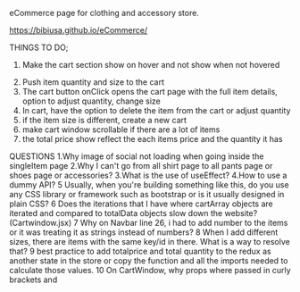eCommerce page for clothing and accessory store.

https://bibiusa.github.io/eCommerce/

THINGS TO DO;

1. Make the cart section show on hover and not show when not hovered
<!-- 2) When item is deleted from the cart, remove the item from the cart immediately  -->
2. Push item quantity and size to the cart
3. The cart button onClick opens the cart page with the full item details, option to adjust quantity, change size
4. In cart, have the option to delete the item from the cart or adjust quantity
5. if the item size is different, create a new cart
6. make cart window scrollable if there are a lot of items
7. the total price show reflect the each items price and the quantity it has

QUESTIONS
1.Why image of social not loading when going inside the singleItem page
2.Why I can't go from all shirt page to all pants page or shoes page or accessories?
3.What is the use of useEffect?
4.How to use a dummy API?
5 Usually, when you're building something like this, do you use any CSS library or framework such as bootstrap or is it usually designed in plain CSS?
6 Does the iterations that I have where cartArray objects are iterated and compared to totalData objects slow down the website? (Cartwindow.jsx)
7 Why on Navbar line 26, i had to add number to the items or it was treating it as strings instead of numbers?
8 When I add different sizes, there are items with the same key/id in there. What is a way to resolve that?
9 best practice to add totalprice and total quantity to the redux as another state in the store or copy the function and all the imports needed to calculate those values.
10 On CartWindow, why props where passed in curly brackets and
